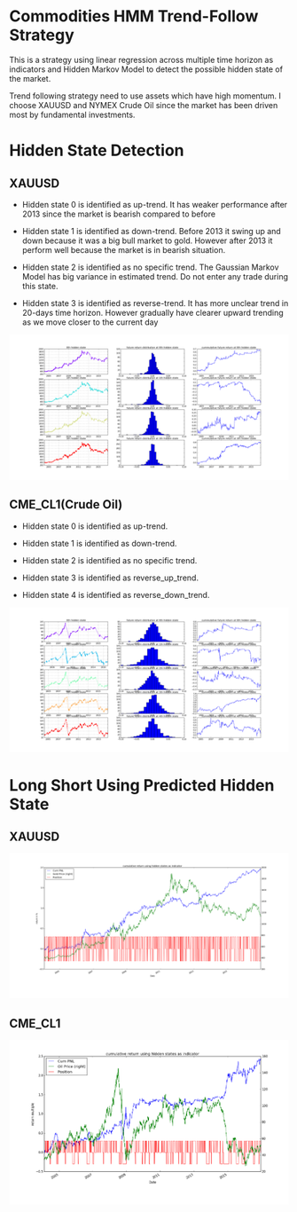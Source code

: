 # Commodities HMM Trend-Follow Strategy

This is a strategy using linear regression across multiple time horizon as
indicators and Hidden Markov Model to detect the possible hidden state of the market.

Trend following strategy need to use assets which have high momentum. I choose
XAUUSD and NYMEX Crude Oil since the market has been driven most by fundamental investments.

# Hidden State Detection
## XAUUSD

  * Hidden state 0 is identified as up-trend. It has weaker performance after 2013 since the market is bearish compared to before   

  * Hidden state 1 is identified as down-trend. Before 2013 it swing up and down because it was a big bull market to gold. However
  after 2013 it perform well because the market is in bearish situation.

  * Hidden state 2 is identified as no specific trend. The Gaussian Markov Model has big variance in estimated trend. Do not enter any
  trade during this state.

  * Hidden state 3 is identified as reverse-trend. It has more unclear trend in 20-days time horizon. However gradually have
  clearer upward trending as we move closer to the current day

![hidden states](decomp.png)

## CME_CL1(Crude Oil)

* Hidden state 0 is identified as up-trend.   

* Hidden state 1 is identified as down-trend.

* Hidden state 2 is identified as no specific trend.

* Hidden state 3 is identified as reverse_up_trend.

* Hidden state 4 is identified as reverse_down_trend.

![hidden states](decomp_OIL.png)

# Long Short Using Predicted Hidden State

## XAUUSD
![PNL](PNL.png)

## CME_CL1
![PNL](OIL_PNL.png)
